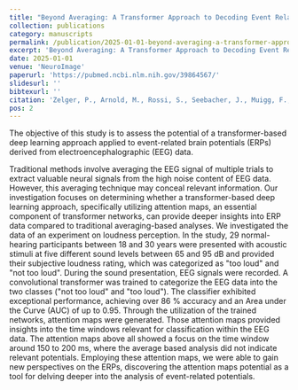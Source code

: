 ```yaml
---
title: "Beyond Averaging: A Transformer Approach to Decoding Event Related Brain Potentials"
collection: publications
category: manuscripts
permalink: /publication/2025-01-01-beyond-averaging-a-transformer-approach-to-decoding-event-related-brain-potentials
excerpt: 'Beyond Averaging: A Transformer Approach to Decoding Event Related Brain Potentials'
date: 2025-01-01
venue: 'NeuroImage'
paperurl: 'https://pubmed.ncbi.nlm.nih.gov/39864567/'
slidesurl: ''
bibtexurl: ''
citation: 'Zelger, P., Arnold, M., Rossi, S., Seebacher, J., Muigg, F., Graf, S., Rodríguez-Sánchez, A. (2025). "Beyond Averaging: A Transformer Approach to Decoding Event Related Brain Potentials." <i>NeuroImage</i>.'
pos: 2
---
```


The objective of this study is to assess the potential of a transformer-based deep learning approach applied to event-related brain potentials (ERPs) derived from electroencephalographic (EEG) data. 

Traditional methods involve averaging the EEG signal of multiple trials to extract valuable neural signals from the high noise content of EEG data. However, this averaging technique may conceal relevant information. Our investigation focuses on determining whether a transformer-based deep learning approach, specifically utilizing attention maps, an essential component of transformer networks, can provide deeper insights into ERP data compared to traditional averaging-based analyses. We investigated the data of an experiment on loudness perception. In the study, 29 normal-hearing participants between 18 and 30 years were presented with acoustic stimuli at five different sound levels between 65 and 95 dB and provided their subjective loudness rating, which was categorized as "too loud" and "not too loud". During the sound presentation, EEG signals were recorded. A convolutional transformer was trained to categorize the EEG data into the two classes ("not too loud" and "too loud"). The classifier exhibited exceptional performance, achieving over 86 % accuracy and an Area under the Curve (AUC) of up to 0.95. Through the utilization of the trained networks, attention maps were generated. Those attention maps provided insights into the time windows relevant for classification within the EEG data. The attention maps above all showed a focus on the time window around 150 to 200 ms, where the average based analysis did not indicate relevant potentials. Employing these attention maps, we were able to gain new perspectives on the ERPs, discovering the attention maps potential as a tool for delving deeper into the analysis of event-related potentials.
